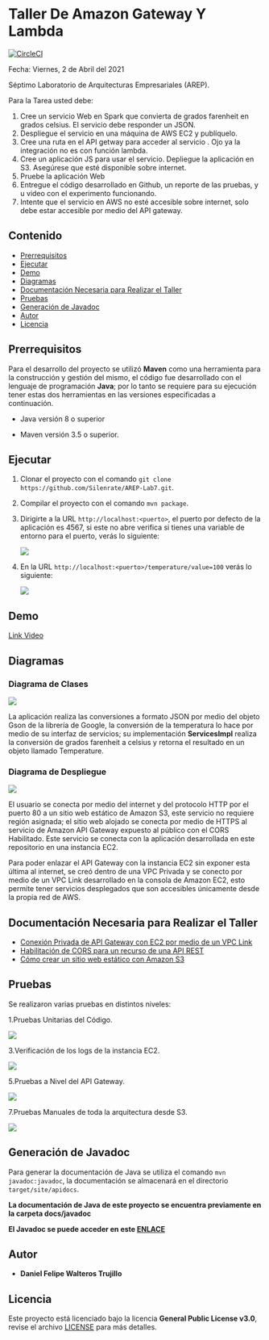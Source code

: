 # Taller De Amazon Gateway Y Lambda

[![CircleCI](https://circleci.com/gh/Silenrate/AREP-Lab7.svg?style=svg)](https://app.circleci.com/pipelines/github/Silenrate/AREP-Lab7)

Fecha: Viernes, 2 de Abril del 2021

Séptimo Laboratorio de Arquitecturas Empresariales (AREP).

Para la Tarea usted debe:

  1. Cree un servicio Web en Spark que convierta de grados farenheit en grados celsius. El servicio debe responder un JSON.
  2. Despliegue el servicio en una máquina de AWS EC2 y publíquelo.
  3. Cree una ruta en el API getway para acceder al servicio . Ojo ya la integración no es con función lambda.
  4. Cree un aplicación JS para usar el servicio. Depliegue la aplicación en S3. Asegúrese que esté disponible sobre internet.
  5. Pruebe la aplicación Web
  6. Entregue el código desarrollado en Github, un reporte de las pruebas, y u video con el experimento funcionando.
  7. Intente que el servicio en AWS no esté accesible sobre internet, solo debe estar accesible por medio del API gateway.

## Contenido

  - [Prerrequisitos](#prerrequisitos)
  - [Ejecutar](#ejecutar)
  - [Demo](#demo)
  - [Diagramas](#diagramas)
  - [Documentación Necesaria para Realizar el Taller](#documentación-necesaria-para-realizar-el-taller)
  - [Pruebas](#pruebas)
  - [Generación de Javadoc](#generación-de-javadoc)
  - [Autor](#autor)
  - [Licencia](#licencia)

## Prerrequisitos

Para el desarrollo del proyecto se utilizó **Maven** como una herramienta para la construcción y gestión del mismo, el código fue desarrollado con el lenguaje de programación **Java**; por lo tanto se requiere para su ejecución tener estas dos herramientas en las versiones especificadas a continuación.

  - Java versión 8 o superior
  
  - Maven versión 3.5 o superior.

## Ejecutar

  1. Clonar el proyecto con el comando `git clone https://github.com/Silenrate/AREP-Lab7.git`.
  2. Compilar el proyecto con el comando `mvn package`.
  3. Dirigirte a la URL `http://localhost:<puerto>`, el puerto por defecto de la aplicación es 4567, si este no abre verifica si tienes una variable de entorno para el puerto, verás lo siguiente:

     ![](img/logs4.PNG)

  5. En la URL `http://localhost:<puerto>/temperature/value=100` verás lo siguiente:

     ![](img/logs5.PNG)

## Demo

[Link Video](https://youtu.be/IAyQdsvyI-E)

## Diagramas

### Diagrama de Clases

![](diagrams/ClassDiagram.png)

La aplicación realiza las conversiones a formato JSON por medio del objeto Gson de la librería de Google, la conversión de la temperatura lo hace por medio de su interfaz de servicios; su implementación **ServicesImpl** realiza la conversión de grados farenheit a celsius y retorna el resultado en un objeto llamado Temperature.

### Diagrama de Despliegue

![](diagrams/deploy.png)

El usuario se conecta por medio del internet y del protocolo HTTP por el puerto 80 a un sitio web estático de Amazon S3, este servicio no requiere región asignada; el sitio web alojado se conecta por medio de HTTPS al servicio de Amazon API Gateway expuesto al público con el CORS Habilitado. Este servicio se conecta con la aplicación desarrollada en este repositorio en una instancia EC2.

Para poder enlazar el API Gateway con la instancia EC2 sin exponer esta última al internet, se creó dentro de una VPC Privada y se conecto por medio de un VPC Link desarrollado en la consola de Amazon EC2, esto permite tener servicios desplegados que son accesibles únicamente desde la propia red de AWS.

## Documentación Necesaria para Realizar el Taller

- [Conexión Privada de API Gateway con EC2 por medio de un VPC Link](https://docs.aws.amazon.com/es_es/apigateway/latest/developerguide/getting-started-with-private-integration.html)
- [Habilitación de CORS para un recurso de una API REST](https://docs.aws.amazon.com/es_es/apigateway/latest/developerguide/how-to-cors.html)
- [Cómo crear un sitio web estático con Amazon S3](https://www.viniza.mx/como-crear-un-sitio-web-estatico-con-amazon-s3.html)
 
## Pruebas

Se realizaron varias pruebas en distintos niveles:

  1.Pruebas Unitarias del Código.

   ![](img/tests.PNG)

  3.Verificación de los logs de la instancia EC2.

   ![](img/logs.PNG)

  5.Pruebas a Nivel del API Gateway.

   ![](img/logs2.PNG)

  7.Pruebas Manuales de toda la arquitectura desde S3.

   ![](img/logs3.PNG)

## Generación de Javadoc

Para generar la documentación de Java se utiliza el comando `mvn javadoc:javadoc`, la documentación se almacenará en el directorio `target/site/apidocs`.

**La documentación de Java de este proyecto se encuentra previamente en la carpeta docs/javadoc**

**El Javadoc se puede acceder en este [ENLACE](https://silenrate.github.io/AREP-Lab7/javadoc/)**

## Autor

  - **Daniel Felipe Walteros Trujillo**

## Licencia

Este proyecto está licenciado bajo la licencia **General Public License v3.0**, revise el archivo [LICENSE](LICENSE) para más detalles.
